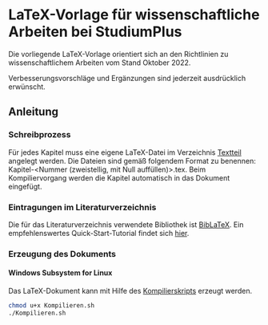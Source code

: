 # LaTeX-Vorlage für wissenschaftliche Arbeiten bei StudiumPlus
Die vorliegende LaTeX-Vorlage orientiert sich an den Richtlinien zu wissenschaftlichem Arbeiten vom Stand Oktober 2022.

Verbesserungsvorschläge und Ergänzungen sind jederzeit ausdrücklich erwünscht.

## Anleitung
### Schreibprozess
Für jedes Kapitel muss eine eigene LaTeX-Datei im Verzeichnis [Textteil](https://github.com/ari-diehl/StudiumPlus-LaTeX/tree/main/Textteil) angelegt werden.
Die Dateien sind gemäß folgendem Format zu benennen: Kapitel-\<Nummer (zweistellig, mit Null auffüllen)\>.tex.
Beim Kompiliervorgang werden die Kapitel automatisch in das Dokument eingefügt.

### Eintragungen im Literaturverzeichnis
Die für das Literaturverzeichnis verwendete Bibliothek ist [BibLaTeX](https://ctan.org/pkg/biblatex?lang=en). Ein empfehlenswertes Quick-Start-Tutorial findet sich [hier](https://en.wikibooks.org/wiki/LaTeX/Bibliographies_with_biblatex_and_biber).

### Erzeugung des Dokuments
#### Windows Subsystem for Linux
Das LaTeX-Dokument kann mit Hilfe des [Kompilierskripts](https://github.com/ari-diehl/StudiumPlus-LaTeX/blob/main/Kompilieren.sh) erzeugt werden.
```bash
chmod u+x Kompilieren.sh
./Kompilieren.sh
```